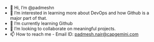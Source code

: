 - 👋 Hi, I’m @padmeshn
- 👀 I’m interested in learning more about DevOps and how Github is a major part of that.
- 🌱 I’m currently learning Github
- 💞️ I’m looking to collaborate on meaningful projects.
- 📫 How to reach me - Email ID: padmesh.nair@capgemini.com

<!---
padmeshn/padmeshn is a ✨ special ✨ repository because its `README.md` (this file) appears on your GitHub profile.
You can click the Preview link to take a look at your changes.
--->
